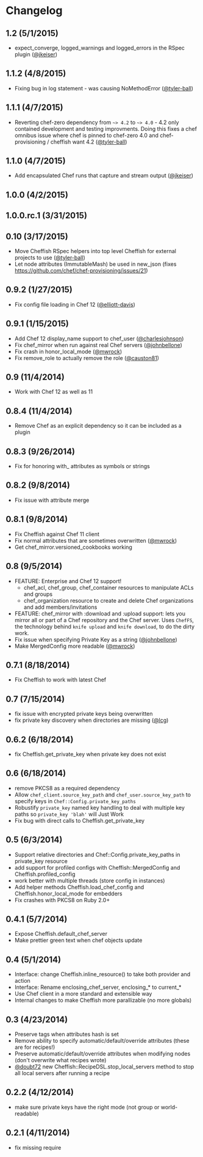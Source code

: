# Changelog

## 1.2 (5/1/2015)

- expect_converge, logged_warnings and logged_errors in the RSpec plugin ([@jkeiser])

## 1.1.2 (4/8/2015)

- Fixing bug in log statement - was causing NoMethodError ([@tyler-ball][])

## 1.1.1 (4/7/2015)

- Reverting chef-zero dependency from `~> 4.2` to `~> 4.0` - 4.2 only contained development
  and testing improvments.  Doing this fixes a chef omnibus issue where chef is pinned to
  chef-zero 4.0 and chef-provisioning / cheffish want 4.2 ([@tyler-ball][])

## 1.1.0 (4/7/2015)

- Add encapsulated Chef runs that capture and stream output ([@jkeiser][])

## 1.0.0 (4/2/2015)
## 1.0.0.rc.1 (3/31/2015)
## 0.10 (3/17/2015)

- Move Cheffish RSpec helpers into top level Cheffish for external projects to use ([@tyler-ball][])
- Let node attributes (ImmutableMash) be used in new_json (fixes https://github.com/chef/chef-provisioning/issues/21)

## 0.9.2 (1/27/2015)

- Fix config file loading in Chef 12 ([@elliott-davis][])

## 0.9.1 (1/15/2015)

- Add Chef 12 display_name support to chef_user ([@charlesjohnson][])
- Fix chef_mirror when run against real Chef servers ([@johnbellone][])
- Fix crash in honor_local_mode ([@mwrock][])
- Fix remove_role to actually remove the role ([@causton81][])

## 0.9 (11/4/2014)

- Work with Chef 12 as well as 11

## 0.8.4 (11/4/2014)

- Remove Chef as an explicit dependency so it can be included as a plugin

## 0.8.3 (9/26/2014)

- Fix for honoring with_ attributes as symbols or strings

## 0.8.2 (9/8/2014)

- Fix issue with attribute merge

## 0.8.1 (9/8/2014)

- Fix Cheffish against Chef 11 client
- Fix normal attributes that are sometimes overwritten ([@mwrock][])
- Get chef_mirror.versioned_cookbooks working

## 0.8 (9/5/2014)

- FEATURE: Enterprise and Chef 12 support!
  - chef_acl, chef_group, chef_container resources to manipulate ACLs and groups
  - chef_organization resource to create and delete Chef organizations and add members/invitations
- FEATURE: chef_mirror with :download and :upload support: lets you mirror all or part of a Chef repository and the Chef server.  Uses `ChefFS`, the technology behind `knife upload` and `knife download`, to do the dirty work.
- Fix issue when specifying Private Key as a string ([@johnbellone][])
- Make MergedConfig more readable ([@mwrock][])

## 0.7.1 (8/18/2014)

- Fix Cheffish to work with latest Chef

## 0.7 (7/15/2014)

- fix issue with encrypted private keys being overwritten
- fix private key discovery when directories are missing ([@lcg][])

## 0.6.2 (6/18/2014)

- fix Cheffish.get_private_key when private key does not exist

## 0.6 (6/18/2014)

- remove PKCS8 as a required dependency
- Allow `chef_client.source_key_path` and `chef_user.source_key_path` to specify keys in `Chef::Config.private_key_paths`
- Robustify `private_key` named key handling to deal with multiple key paths so `private_key 'blah'` will Just Work
- Fix bug with direct calls to Cheffish.get_private_key

## 0.5 (6/3/2014)

- Support relative directories and Chef::Config.private_key_paths in private_key resource
- add support for profiled configs with Cheffish::MergedConfig and Cheffish.profiled_config
- work better with multiple threads (store config in instances)
- Add helper methods Cheffish.load_chef_config and Cheffish.honor_local_mode for embedders
- Fix crashes with PKCS8 on Ruby 2.0+

## 0.4.1 (5/7/2014)

- Expose Cheffish.default_chef_server
- Make prettier green text when chef objects update

## 0.4 (5/1/2014)

- Interface: change Cheffish.inline_resource() to take both provider and action
- Interface: Rename enclosing_chef_server, enclosing_* to current_*
- Use Chef client in a more standard and extensible way
- Internal changes to make Cheffish more parallizable (no more globals)

## 0.3 (4/23/2014)

- Preserve tags when attributes hash is set
- Remove ability to specify automatic/default/override attributes (these are for recipes!)
- Preserve automatic/default/override attributes when modifying nodes (don't overwrite what recipes wrote)
- [@doubt72][] new Cheffish::RecipeDSL.stop_local_servers method to stop all local servers after running a recipe

## 0.2.2 (4/12/2014)

- make sure private keys have the right mode (not group or world-readable)

## 0.2.1 (4/11/2014)

- fix missing require

<!--- The following link definition list is generated by PimpMyChangelog --->
[#21]: https://github.com/chef/cheffish/issues/21
[@causton81]: https://github.com/causton81
[@charlesjohnson]: https://github.com/charlesjohnson
[@doubt72]: https://github.com/doubt72
[@elliott-davis]: https://github.com/elliott-davis
[@jkeiser]: https://github.com/jkeiser
[@johnbellone]: https://github.com/johnbellone
[@lcg]: https://github.com/lcg
[@mwrock]: https://github.com/mwrock
[@tyler-ball]: https://github.com/tyler-ball
